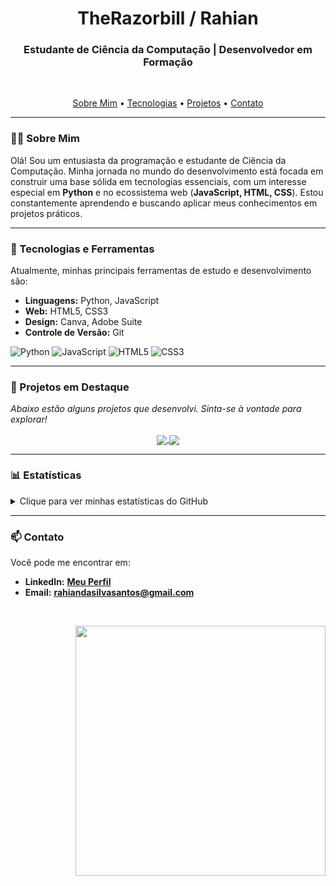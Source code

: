 <h1 align="center">TheRazorbill / Rahian</h1>
<h3 align="center">Estudante de Ciência da Computação | Desenvolvedor em Formação</h3>

<br>

<p align="center">
  <a href="#-sobre-mim">Sobre Mim</a> •
  <a href="#-tecnologias">Tecnologias</a> •
  <a href="#-projetos">Projetos</a> •
  <a href="#-contato">Contato</a>
</p>

---

### 👨‍💻 Sobre Mim

Olá! Sou um entusiasta da programação e estudante de Ciência da Computação. Minha jornada no mundo do desenvolvimento está focada em construir uma base sólida em tecnologias essenciais, com um interesse especial em **Python** e no ecossistema web (**JavaScript, HTML, CSS**). Estou constantemente aprendendo e buscando aplicar meus conhecimentos em projetos práticos.

---

### 🚀 Tecnologias e Ferramentas

Atualmente, minhas principais ferramentas de estudo e desenvolvimento são:

- **Linguagens:** Python, JavaScript
- **Web:** HTML5, CSS3
- **Design:** Canva, Adobe Suite
- **Controle de Versão:** Git

<p>
  <img src="https://img.shields.io/badge/python-3670A0?style=for-the-badge&logo=python&logoColor=ffdd54" alt="Python">
  <img src="https://img.shields.io/badge/javascript-%23323330.svg?style=for-the-badge&logo=javascript&logoColor=%23F7DF1E" alt="JavaScript">
  <img src="https://img.shields.io/badge/html5-%23E34F26.svg?style=for-the-badge&logo=html5&logoColor=white" alt="HTML5">
  <img src="https://img.shields.io/badge/css3-%231572B6.svg?style=for-the-badge&logo=css3&logoColor=white" alt="CSS3">
</p>

---

### 📂 Projetos em Destaque
*Abaixo estão alguns projetos que desenvolvi. Sinta-se à vontade para explorar!*

<p align="center">
  <a href="https://github.com/TheRazorbill/meu-portfolio" align="center">
    <img align="center" src="https://github-readme-stats.vercel.app/api/pin/?username=TheRazorbill&repo=meu-portfolio&theme=radical&show_owner=true" />
  </a>
  <a href="https://github.com/TheRazorbill/Acessibilidade-Web-2.0" align="center">
    <img align="center" src="https://github-readme-stats.vercel.app/api/pin/?username=TheRazorbill&repo=Acessibilidade-Web-2.0&theme=radical&show_owner=true" />
  </a>
</p>

---

### 📊 Estatísticas

<details>
  <summary>Clique para ver minhas estatísticas do GitHub</summary>
  <br>
  <p align="center">
    <img src="https://nirzak-streak-stats.vercel.app/?user=TheRazorbill&theme=dark&hide_border=false" />
    <br>
    <img src="https://github-readme-stats.vercel.app/api/top-langs/?username=TheRazorbill&theme=dark&hide_border=false&include_all_commits=false&count_private=false&layout=compact" />
  </p>
</details>

---

### 📫 Contato

Você pode me encontrar em:

- **LinkedIn:** **[Meu Perfil](https://www.linkedin.com/in/rahian-s-s/)**
- **Email:** **[rahiandasilvasantos@gmail.com](mailto:rahiandasilvasantos@gmail.com)**

<br>
<p align="right">
  <img src="https://quotes-github-readme.vercel.app/api?type=horizontal&theme=radical" width="400" />
</p>
